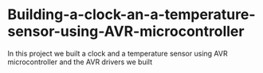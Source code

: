 # Building-a-clock-an-a-temperature-sensor-using-AVR-microcontroller
In this project we built a clock and a temperature sensor using AVR microcontroller and the AVR drivers we built
